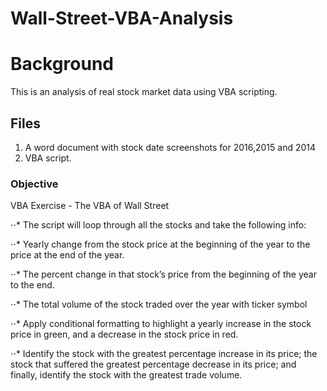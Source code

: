 # Wall-Street-VBA-Analysis

# Background

This is an analysis of real stock market data using VBA scripting.

## Files

1. A word document with stock date screenshots for 2016,2015 and 2014
2. VBA script.

### Objective

VBA Exercise - The VBA of Wall Street

⋅⋅* The script will loop through all the stocks and take the following info:

⋅⋅* Yearly change from the stock price at the beginning of the year to the price at the end of the year.

⋅⋅* The percent change in that stock’s price from the beginning of the year to the end.

⋅⋅* The total volume of the stock traded over the year with ticker symbol

⋅⋅* Apply conditional formatting to highlight a yearly increase in the stock price in green, and a decrease in the stock price in red.

⋅⋅* Identify the stock with the greatest percentage increase in its price; the stock that suffered the greatest percentage decrease in its price; and finally, identify the stock with the greatest trade volume.

